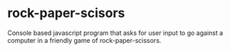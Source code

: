 # rock-paper-scisors

Console based javascript program that asks for user input to go against a computer in a friendly game of rock-paper-scissors.
